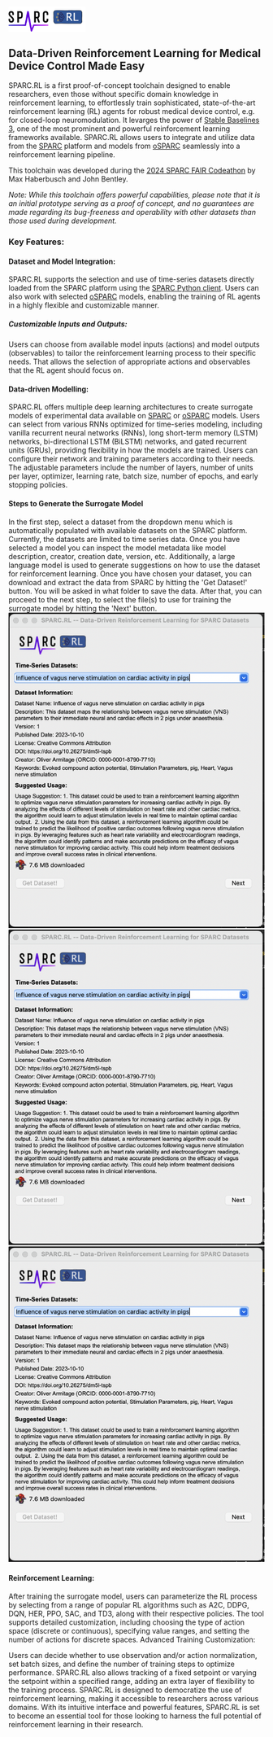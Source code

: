 <img src="https://github.com/SPARC-FAIR-Codeathon/2024-team-8/blob/main/sparc_rl_logo.png?raw=true" style="display: block; width: 30%;"/>

## Data-Driven Reinforcement Learning for Medical Device Control Made Easy
SPARC.RL is a first proof-of-concept toolchain designed to enable researchers, even those without specific domain knowledge in reinforcement learning, to effortlessly train sophisticated, state-of-the-art reinforcement learning (RL) agents for robust medical device control, e.g. for closed-loop neuromodulation. It levarges the power of [Stable Baselines 3](https://stable-baselines3.readthedocs.io/), one of the most prominent and powerful reinforcement learning frameworks available. SPARC.RL allows users to integrate and utilize data from the [SPARC](https://sparc.science/) platform and models from [oSPARC](https://osparc.io/) seamlessly into a reinforcement learning pipeline. 

This toolchain was developed during the [2024 SPARC FAIR Codeathon](https://sparc.science/news-and-events/events/2024-sparc-fair-codeathon) by Max Haberbusch and John Bentley.

<i>Note: While this toolchain offers powerful capabilities, please note that it is an initial prototype serving as a proof of concept, and no guarantees are made regarding its bug-freeness and operability with other datasets than those used during development.</i>


### Key Features:
#### Dataset and Model Integration:

SPARC.RL supports the selection and use of time-series datasets directly loaded from the SPARC platform using the [SPARC Python client](https://docs.sparc.science/docs/sparc-python-client).
Users can also work with selected [oSPARC](https://osparc.io/) models, enabling the training of RL agents in a highly flexible and customizable manner.

##### Customizable Inputs and Outputs:
Users can choose from available model inputs (actions) and model outputs (observables) to tailor the reinforcement learning process to their specific needs.
That allows the selection of appropriate actions and observables that the RL agent should focus on.

#### Data-driven Modelling:

SPARC.RL offers multiple deep learning architectures to create surrogate models of experimental data available on [SPARC](https://sparc.science/) or [oSPARC](https://osparc.io) models.
Users can select from various RNNs optimized for time-series modeling, including vanilla recurrent neural networks (RNNs), long short-term memory (LSTM) networks, bi-directional LSTM (BiLSTM) networks, and gated recurrent units (GRUs), providing flexibility in how the models are trained. Users can configure their network and training parameters according to their needs. The adjustable parameters include the number of layers, number of units per layer, optimizer, learning rate, batch size, number of epochs, and early stopping policies.

#### Steps to Generate the Surrogate Model
In the first step, select a dataset from the dropdown menu which is automatically populated with available datasets on the SPARC platform. Currently, the datasets are limited to time series data. Once you have selected a model you can inspect the model metadata like model description, creator, creation date, version, etc. Additionally, a large language model is used to generate suggestions on how to use the dataset for reinforcement learning. Once you have chosen your dataset, you can download and extract the data from SPARC by hitting the 'Get Dataset!' button. You will be asked in what folder to save the data. After that, you can proceed to the next step, to select the file(s) to use for training the surrogate model by hitting the 'Next' button.
![Select dataset from SPARC platform](https://github.com/SPARC-FAIR-Codeathon/2024-team-8/blob/main/img/sparcrl_load_data_from_sparc.png?raw=true)
![Select data file from dataset and and preprocess](https://github.com/SPARC-FAIR-Codeathon/2024-team-8/blob/main/img/sparcrl_load_data_from_sparc.png?raw=true)
![Define model architecture and trian surrogate model](https://github.com/SPARC-FAIR-Codeathon/2024-team-8/blob/main/img/sparcrl_load_data_from_sparc.png?raw=true)


#### Reinforcement Learning:

After training the surrogate model, users can parameterize the RL process by selecting from a range of popular RL algorithms such as A2C, DDPG, DQN, HER, PPO, SAC, and TD3, along with their respective policies.
The tool supports detailed customization, including choosing the type of action space (discrete or continuous), specifying value ranges, and setting the number of actions for discrete spaces.
Advanced Training Customization:

Users can decide whether to use observation and/or action normalization, set batch sizes, and define the number of training steps to optimize performance.
SPARC.RL also allows tracking of a fixed setpoint or varying the setpoint within a specified range, adding an extra layer of flexibility to the training process.
SPARC.RL is designed to democratize the use of reinforcement learning, making it accessible to researchers across various domains. With its intuitive interface and powerful features, SPARC.RL is set to become an essential tool for those looking to harness the full potential of reinforcement learning in their research.
